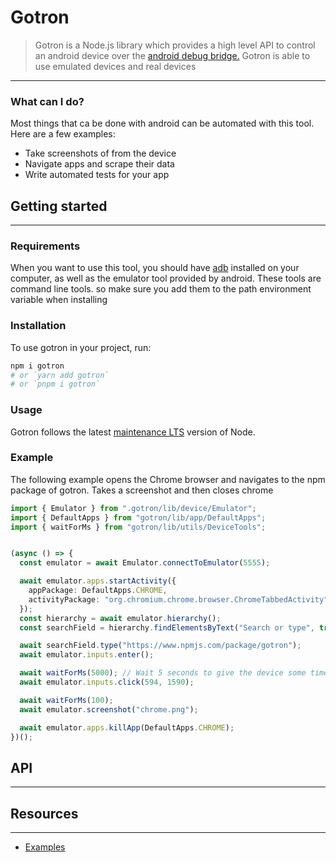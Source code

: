 # Gotron

> Gotron is a Node.js library which provides a high level API to control an android device over the [android debug
> bridge.](https://developer.android.com/studio/releases/platform-tools#downloads) Gotron is able to use emulated
> devices and real devices

---

### What can I do?

Most things that ca be done with android can be automated with this tool. Here are a few examples:

- Take screenshots of from the device
- Navigate apps and scrape their data
- Write automated tests for your app

## Getting started

---

### Requirements

When you want to use this tool, you should
have [adb](https://developer.android.com/studio/releases/platform-tools#downloads) installed on your computer, as well
as
the emulator tool provided by android. These tools are command line tools. so make sure you add them to the path
environment variable when installing

### Installation

To use gotron in your project, run:

````bash
npm i gotron
# or `yarn add gotron`
# or `pnpm i gotron`
````

### Usage

Gotron follows the latest [maintenance LTS](https://github.com/nodejs/Release#release-schedule) version of Node.

### Example

The following example opens the Chrome browser and navigates to the npm package of gotron. Takes a screenshot and then closes chrome

````typescript
import { Emulator } from ".gotron/lib/device/Emulator";
import { DefaultApps } from "gotron/lib/app/DefaultApps";
import { waitForMs } from "gotron/lib/utils/DeviceTools";


(async () => {
  const emulator = await Emulator.connectToEmulator(5555);

  await emulator.apps.startActivity({
    appPackage: DefaultApps.CHROME,
    activityPackage: "org.chromium.chrome.browser.ChromeTabbedActivity"
  });
  const hierarchy = await emulator.hierarchy();
  const searchField = hierarchy.findElementsByText("Search or type", true)[0];

  await searchField.type("https://www.npmjs.com/package/gotron");
  await emulator.inputs.enter();

  await waitForMs(5000); // Wait 5 seconds to give the device some time to load the website
  await emulator.inputs.click(594, 1590);

  await waitForMs(100);
  await emulator.screenshot("chrome.png");

  await emulator.apps.killApp(DefaultApps.CHROME);
})();
````

## API

---


## Resources

---

- [Examples](examples)
